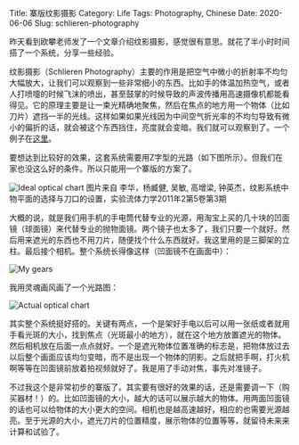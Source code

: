 Title: 寨版纹影摄影
Category: Life
Tags: Photography, Chinese
Date: 2020-06-06
Slug: schlieren-photography

昨天看到欧攀老师发了一个文章介绍纹影摄影，感觉很有意思。就花了半小时时间搭了一个系统，分享一些经验。

纹影摄影（Schlieren Photography）主要的作用是把空气中微小的折射率不均匀大幅放大，让我们可以观察到一些非常细小的东西。比如手的体温加热空气，或者人打喷嚏的时候飞沫的喷出，甚至鼓掌的时候导致的声波传播用高速摄像机都能看得见。它的原理主要是让一束光精确地聚焦，然后在焦点的地方用一个物体（比如刀片）遮挡一半的光线。这样如果如果光线因为中间空气折光率的不均匀导致有微小的偏折的话，就会被这个东西挡住，亮度就会变暗。我们就可以观察到了。一个例子在[这里](https://www.bilibili.com/video/BV1Xz4y197jx)。

要想达到比较好的效果，这套系统需要用Z字型的光路（如下图所示）。但我们在家也没这么好的条件。所以只能用一个寨版的方案了。

![Ideal optical chart](/images/Schlieren-framework.jpg)
图片来自 李华，杨臧健, 吴敏, 高增梁, 钟英杰，纹影系统中物平面的选择与刀口的设置，实验流体力学2011年2第5卷第3期

大概的说，就是我们用手机的手电筒代替专业的光源，用淘宝上买的几十块的凹面镜（球面镜）来代替专业的抛物面镜。两个镜子也太多了，我们只要一个就好。然后用来遮光的东西也不用刀片，随便找个什么东西就好。我这里用的是三脚架的立柱。最后接个相机。整个系统长得像这样（凹面镜不在画面中）：

![My gears](/images/Schlieren-gears.jpg)

我用灵魂画风画了一个光路图：

![Actual optical chart](/images/Schlieren-optical.jpg)

其实整个系统挺好搭的。关键有两点，一个是架好手电以后可以用一张纸或者就用手看光斑的大小，找到焦点（光斑最小的地方），就在这个地方放置遮光的物体。然后相机放在后面一点点就好。一个是遮光物体位置准确的标志是，把物体放过去以后整个画面应该均匀变暗，而不是出现一个物体的阴影。之后就把手啊，打火机啊等等在凹面镜前放着拍视频就好了。我是用了手动对焦，事先对准镜子。

不过我这个是非常初步的寨版了。其实要有很好的效果的话，还是需要调一下（购买器材！）的。比如凹面镜的大小，越大的话可以展示越大的物体。用两面凹面镜的话也可以给物体的大小更大的空间。相机也是越高速越好，相应的也需要光源越亮。至于光源的大小，遮光刀片的位置精度，展示物体的位置等等，就留待未来来计算和试验了。
